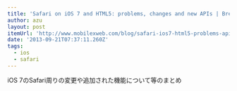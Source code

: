 ```yaml
---
title: 'Safari on iOS 7 and HTML5: problems, changes and new APIs | Breaking the Mobile Web'
author: azu
layout: post
itemUrl: 'http://www.mobilexweb.com/blog/safari-ios7-html5-problems-apis-review'
date: '2013-09-21T07:37:11.260Z'
tags:
  - ios
  - safari
---
```

iOS 7のSafari周りの変更や追加された機能について等のまとめ

